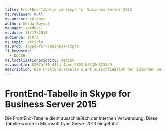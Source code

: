 ```yaml
---
title: FrontEnd-Tabelle in Skype for Business Server 2015
ms.reviewer: null
ms.author: serdars
author: SerdarSoysal
manager: serdars
ms.date: 11/17/2018
audience: ITPro
ms.topic: article
ms.prod: skype-for-business-itpro
f1.keywords:
  - NOCSH
ms.localizationpriority: medium
ms.assetid: 8207af80-41fa-4bec-9523-b0332e8231d9
description: Die FrontEnd-Tabelle dient ausschließlich der internen Verwendung. Diese Tabelle wurde in Microsoft Lync Server 2013 eingeführt.
---
```


# <a name="frontend-table-in-skype-for-business-server-2015"></a>FrontEnd-Tabelle in Skype for Business Server 2015
 
Die FrontEnd-Tabelle dient ausschließlich der internen Verwendung. Diese Tabelle wurde in Microsoft Lync Server 2013 eingeführt.
  

